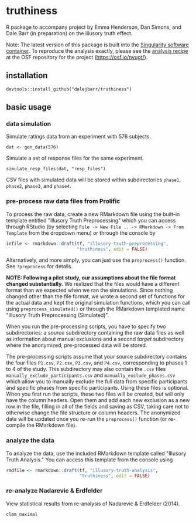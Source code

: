 # truthiness

R package to accompany project by Emma Henderson, Dan Simons, and Dale
Barr (in preparation) on the illusory truth effect.

Note: The latest version of this package is built into the [Singularity software container](library://dalejbarr/talklab/illusory-truth). To reproduce the analysis exactly, please see the [analysis recipe](https://osf.io/d3s54/) at the OSF repository for the project (https://osf.io/nvugt/).

## installation

```
devtools::install_github("dalejbarr/truthiness")
```

## basic usage

### data simulation

Simulate ratings data from an experiment with 576 subjects.

```
dat <- gen_data(576)
```

Simulate a set of response files for the same experiment.

```
simulate_resp_files(dat, "resp_files")
```

CSV files with simulated data will be stored within subdirectories
`phase1`, `phase2`, `phase3`, and `phase4`.

### pre-process raw data files from Prolific

To process the raw data, create a new RMarkdown file using the built-in template entitled "Illusory Truth Preprocessing" which you can access through RStudio (by selecting `File -> New File .. -> RMarkdown -> From Template` from the dropdown menu) or through the console by 

```r
infile <- rmarkdown::draft(tf, "illusory-truth-preprocessing", 
	                       "truthiness", edit = FALSE)
```

Alternatively, and more simply, you can just use the `preprocess()` function. See `?preprocess` for details.

**NOTE: Following a pilot study, our assumptions about the file format changed substantially.** We realized that the files would have a different format than we expected when we ran the simulations. Since nothing changed other than the file format, we wrote a second set of functions for the actual data and kept the original simulation functions, which you can call using `preprocess_simulated()` or through the RMarkdown templated name "Illusory Truth Preprocessing (Simulated)".

When you run the pre-processing scripts, you have to specify two subdirectories: a *source* subdirectory containing the raw data files as well as information about manual exclusions and a second *target* subdirectory where the anonymized, pre-processed data will be stored.

The pre-processing scripts assume that your source subdirectory contains the four files `P1.csv`, `P2.csv`, `P3.csv`, and `P4.csv`, corresponding to phases 1 to 4 of the study. This subdirectory may also contain the `.csv` files `manually_exclude_participants.csv` and `manually_exclude_phases.csv` which allow you to manually exclude the full data from specific participants and specific phases from specific participants. Using these files is optional. When you first run the scripts, these two files will be created, but will only have the column headers. Open them and add each new exclusion as a new row in the file, filling in all of the fields and saving as CSV, taking care not to otherwise change the file structure or column headers. The anonymized data will be updated once you re-run the `preprocess()` function (or re-compile the RMarkdown file).

### analyze the data

To analyze the data, use the included RMarkdown template called "Illusory Truth Analysis." You can access this template from the console using

```r
rmdfile <- rmarkdown::draft(tf, "illusory-truth-analysis", 
                            "truthiness", edit = FALSE)
```

### re-analyze Nadarevic & Erdfelder

View statistical results from re-analysis of Nadarevic & Erdfelder (2014).

```
clmm_maximal
```
